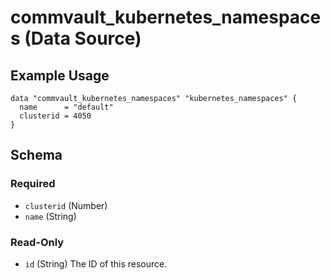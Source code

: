 # commvault_kubernetes_namespaces (Data Source)

## Example Usage


```hcl
data "commvault_kubernetes_namespaces" "kubernetes_namespaces" {
  name      = "default"
  clusterid = 4050
}
```




<!-- schema generated by tfplugindocs -->
## Schema

### Required

- `clusterid` (Number)
- `name` (String)

### Read-Only

- `id` (String) The ID of this resource.


